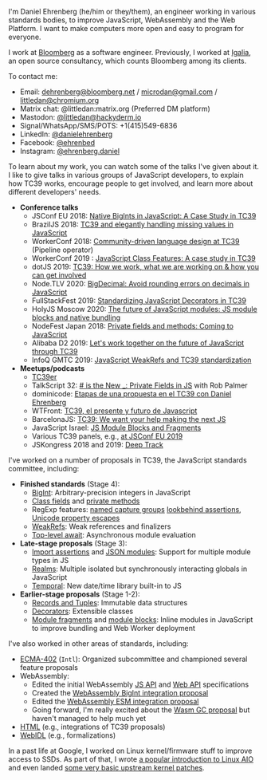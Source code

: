 I'm Daniel Ehrenberg (he/him or they/them), an engineer working in various standards bodies, to improve JavaScript, WebAssembly and the Web Platform. I want to make computers more open and easy to program for everyone.

I work at [Bloomberg](https://www.bloomberg.com/company/values/tech-at-bloomberg/) as a software engineer. Previously, I worked at [Igalia](https://www.igalia.com/), an open source consultancy, which counts Bloomberg among its clients.

To contact me:
- Email: dehrenberg@bloomberg.net / microdan@gmail.com / littledan@chromium.org
- Matrix chat: @littledan:matrix.org (Preferred DM platform)
- Mastodon: [@littledan@hackyderm.io](https://hachyderm.io/@littledan)
- Signal/WhatsApp/SMS/POTS: +1(415)549-6836
- LinkedIn: [@danielehrenberg](https://linkedin.com/in/danielehrenberg/)
- Facebook: [@ehrenbed](https://facebook.com/ehrenbed)
- Instagram: [@ehrenberg.daniel](https://instagram.com/ehrenberg.daniel/)

To learn about my work, you can watch some of the talks I've given about it. I like to give talks in various groups of JavaScript developers, to explain how TC39 works, encourage people to get involved, and learn more about different developers' needs.
- **Conference talks**
  - JSConf EU 2018: [Native BigInts in JavaScript: A Case Study in TC39](https://www.youtube.com/watch?v=RiU5OzMZ7z8)
  - BrazilJS 2018: [TC39 and elegantly handling missing values in JavaScript](https://www.youtube.com/watch?v=Wnughqps6i4)
  - WorkerConf 2018: [Community-driven language design at TC39](https://www.youtube.com/watch?v=KjXEdsgnO-4) (Pipeline operator)
  - WorkerConf 2019 : [JavaScript Class Features: A case study in TC39](https://www.youtube.com/watch?v=Rc2TpO7WXYc)
  - dotJS 2019: [TC39: How we work, what we are working on & how you can get involved](https://www.youtube.com/watch?v=hCenHYqE7R4)
  - Node.TLV 2020: [BigDecimal: Avoid rounding errors on decimals in JavaScript](https://www.youtube.com/watch?v=G3Q4vWf8Peo)
  - FullStackFest 2019: [Standardizing JavaScript Decorators in TC39](https://www.youtube.com/watch?v=qK_ZstO2Uy4)
  - HolyJS Moscow 2020: [The future of JavaScript modules: JS module blocks and native bundling](https://www.youtube.com/watch?v=OFUanbq_8Xw)
  - NodeFest Japan 2018: [Private fields and methods: Coming to JavaScript](https://www.youtube.com/watch?v=nbiitCu0Xno)
  - Alibaba D2 2019: [Let's work together on the future of JavaScript through TC39](https://www.alibabaf2e.com/14)
  - InfoQ GMTC 2019: [JavaScript WeakRefs and TC39 standardization](https://www.infoq.cn/article/cyepaxuahheq5hfbfn4n)
- **Meetups/podcasts**
  - [TC39er](https://tc39er.us/posts/episode-12-daniel-ehrenberg/)
  - TalkScript 32: [# is the New \_: Private Fields in JS](https://www.youtube.com/watch?v=weVNrflT-vU) with Rob Palmer
  - dominicode: [Etapas de una propuesta en el TC39 con Daniel Ehrenberg](https://www.youtube.com/watch?v=6djmexSg54I)
  - WTFront: [TC39, el presente y futuro de Javascript](https://www.youtube.com/watch?v=pqUpX1jxiNQ)
  - BarcelonaJS: [TC39: We want your help making the next JS](https://www.youtube.com/watch?v=4mm3a6Unjj8)
  - JavaScript Israel: [JS Module Blocks and Fragments](https://www.youtube.com/watch?v=TYIq-mnjHoQ)
  - Various TC39 panels, e.g., [at JSConf EU 2019](https://www.youtube.com/watch?v=slA06pbTRi4)
  - JSKongress 2018 and 2019: [Deep Track](https://www.youtube.com/watch?v=1yPv0OQ5bhI)

I've worked on a number of proposals in TC39, the JavaScript standards committee, including:
- **Finished standards** (Stage 4):
  - [BigInt](https://github.com/tc39/proposal-bigint): Arbitrary-precision integers in JavaScript
  - [Class fields](https://github.com/tc39/proposal-class-fields/) and [private methods](https://github.com/tc39/proposal-private-methods)
  - RegExp features: [named capture groups](https://github.com/tc39/proposal-regexp-named-groups) [lookbehind assertions](https://github.com/tc39/proposal-regexp-lookbehind), [Unicode property escapes](https://github.com/tc39/proposal-regexp-unicode-property-escapes)
  - [WeakRefs](https://github.com/tc39/proposal-weakrefs): Weak references and finalizers
  - [Top-level await](https://github.com/tc39/proposal-top-level-await): Asynchronous module evaluation
- **Late-stage proposals** (Stage 3):
  - [Import assertions](https://github.com/tc39/proposal-import-assertions) and [JSON modules](https://github.com/tc39/proposal-json-modules): Support for multiple module types in JS
  - [Realms](https://github.com/tc39/proposal-realms/):  Multiple isolated but synchronously interacting globals in JavaScript
  - [Temporal](https://github.com/tc39/proposal-temporal/): New date/time library built-in to JS
- **Earlier-stage proposals** (Stage 1-2):
  - [Records and Tuples](https://github.com/tc39/proposal-record-tuple): Immutable data structures
  - [Decorators](https://github.com/tc39/proposal-decorators): Extensible classes
  - [Module fragments](https://github.com/tc39/proposal-module-fragments) and [module blocks](https://github.com/tc39/proposal-js-module-blocks):  Inline modules in JavaScript to improve bundling and Web Worker deployment

I've also worked in other areas of standards, including:
- [ECMA-402](https://github.com/tc39/ecma402/) (`Intl`): Organized subcommittee and championed several feature proposals
- WebAssembly:
  - Edited the initial WebAssembly [JS API](https://www.w3.org/TR/wasm-js-api-1/) and [Web API](https://www.w3.org/TR/wasm-web-api-1/) specifications
  - Created the [WebAssembly BigInt integration proposal](https://github.com/WebAssembly/JS-BigInt-integration)
  - Edited the [WebAssembly ESM integration proposal](https://github.com/WebAssembly/esm-integration/tree/master/proposals/esm-integration)
  - Going forward, I'm really excited about the [Wasm GC proposal](https://github.com/webassembly/gc) but haven't managed to help much yet
- [HTML](https://html.spec.whatwg.org/) (e.g., integrations of TC39 proposals)
- [WebIDL](https://heycam.github.io/webidl/) (e.g., formalizations)

In a past life at Google, I worked on Linux kernel/firmware stuff to improve access to SSDs. As part of that, I wrote [a popular introduction to Linux AIO](https://github.com/littledan/linux-aio) and even landed [some very basic upstream kernel patches](https://git.kernel.org/pub/scm/linux/kernel/git/torvalds/linux.git/log/?qt=author&q=Ehrenberg).

